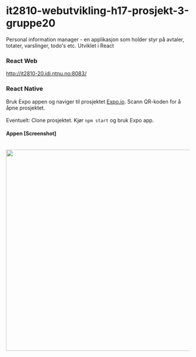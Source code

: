 # it2810-webutvikling-h17-prosjekt-3-gruppe20

Personal information manager -  en applikasjon som holder styr på avtaler, totater, varslinger, todo's etc. 
Utviklet i React

### React Web

http://it2810-20.idi.ntnu.no:8083/

### React Native

Bruk Expo appen og naviger til prosjektet [Expo.io](https://goo.gl/exATXX). Scann QR-koden for å åpne prosjektet.
<br>
<br>
Eventuelt: Clone prosjektet. Kjør `npm start` og bruk Expo app. 
<br>

#### Appen [Screenshot]

<br>
<img src="https://github.com/IT2810/it2810-webutvikling-h17-prosjekt-3-gruppe20/blob/master/personal_information_manager/native/img/app.png?raw=true" width="600" height="550" >

